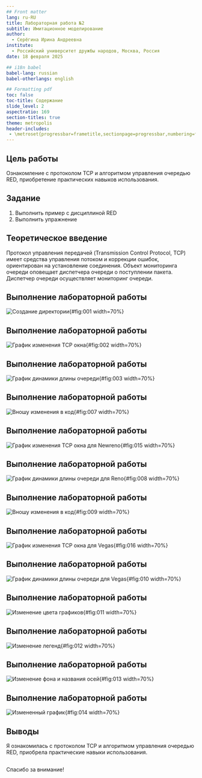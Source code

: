 ```yaml
---
## Front matter
lang: ru-RU
title: Лабораторная работа №2
subtitle: Имитационное моделирование
author:
  - Серёгина Ирина Андреевна
institute:
  - Российский университет дружбы народов, Москва, Россия
date: 18 февраля 2025

## i18n babel
babel-lang: russian
babel-otherlangs: english

## Formatting pdf
toc: false
toc-title: Содержание
slide_level: 2
aspectratio: 169
section-titles: true
theme: metropolis
header-includes:
 - \metroset{progressbar=frametitle,sectionpage=progressbar,numbering=fraction}
---
```



## Цель работы

Ознакомление с протоколом TCP и алгоритмом управления очередью RED, приобретение практических навыков использования.

## Задание

1. Выполнить пример с дисциплиной RED
2. Выполнить упражнение

## Теоретическое введение

Протокол управления передачей (Transmission Control Protocol, TCP) имеет средства управления потоком и коррекции ошибок, ориентирован на установление
соединения. Объект мониторинга очереди оповещает диспетчера очереди о поступлении пакета.
Диспетчер очереди осуществляет мониторинг очереди.


## Выполнение лабораторной работы

![Создание директории](image/1.png){#fig:001 width=70%}


## Выполнение лабораторной работы

![График изменения TCP окна](image/2.png){#fig:002 width=70%}

## Выполнение лабораторной работы

![График динамики длины очереди](image/3.png){#fig:003 width=70%}

## Выполнение лабораторной работы

![Вношу изменения в код](image/7.png){#fig:007 width=70%}

## Выполнение лабораторной работы

![График изменения TCP окна для Newreno](image/15.png){#fig:015 width=70%}

## Выполнение лабораторной работы

![График динамики длины очереди для Reno](image/8.png){#fig:008 width=70%}

## Выполнение лабораторной работы

![Вношу изменения в код](image/9.png){#fig:009 width=70%}

## Выполнение лабораторной работы

![График изменения TCP окна для Vegas](image/16.png){#fig:016 width=70%}

## Выполнение лабораторной работы

![График динамики длины очереди для Vegas](image/10.png){#fig:010 width=70%}

## Выполнение лабораторной работы

![Изменение цвета графиков](image/11.png){#fig:011 width=70%}

## Выполнение лабораторной работы

![Изменение легенд](image/12.png){#fig:012 width=70%}

## Выполнение лабораторной работы

![Изменение фона и названия осей](image/13.png){#fig:013 width=70%}

## Выполнение лабораторной работы

![Измененный график](image/14.png){#fig:014 width=70%}

## Выводы

Я ознакомилась с протоколом TCP и алгоритмом управления очередью RED, приобрела практические навыки использования.

##

Спасибо за внимание!









